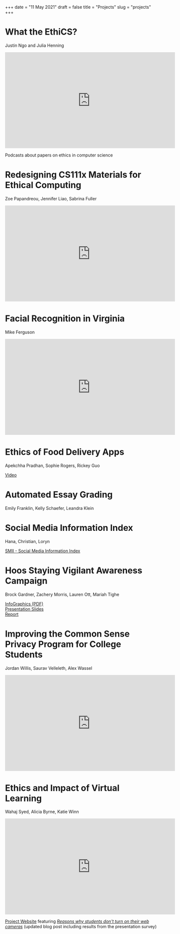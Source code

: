 +++
date = "11 May 2021"
draft = false
title = "Projects"
slug = "projects"
+++


# What the EthiCS?

Justin Ngo and Julia Henning

<center><iframe width="560" height="315" src="https://www.youtube-nocookie.com/embed/uKgJJthaKAY?controls=0" title="YouTube video player" frameborder="0" allow="accelerometer; autoplay; clipboard-write; encrypted-media; gyroscope; picture-in-picture" allowfullscreen></iframe></center>

Podcasts about papers on ethics in computer science

# Redesigning CS111x Materials for Ethical Computing

Zoe Papandreou, Jennifer Liao, Sabrina Fuller

<center>
<iframe width="560" height="315" src="https://www.youtube-nocookie.com/embed/xmIPz7ZwM-4?controls=0" title="YouTube video player" frameborder="0" allow="accelerometer; autoplay; clipboard-write; encrypted-media; gyroscope; picture-in-picture" allowfullscreen></iframe>
</center>

# Facial Recognition in Virginia

Mike Ferguson
<center>
<iframe width="560" height="315" src="https://www.youtube-nocookie.com/embed/mTdwv-Lf1SM?controls=0" title="YouTube video player" frameborder="0" allow="accelerometer; autoplay; clipboard-write; encrypted-media; gyroscope; picture-in-picture" allowfullscreen></iframe>
</center>



# Ethics of Food Delivery Apps

Apekchha Pradhan, Sophie Rogers, Rickey Guo

[Video](https://drive.google.com/file/d/1vjs-GApqM3STJx5f7bkooF77CyCcidso/view)

# Automated Essay Grading

Emily Franklin, Kelly Schaefer, Leandra Klein

# Social Media Information Index

Hana, Christian, Loryn

[SMII - Social Media Information Index](https://smii.netlify.app/)

# Hoos Staying Vigilant Awareness Campaign

Brock Gardner, Zachery Morris, Lauren Ott, Mariah Tighe

[InfoGraphics (PDF)](https://www.dropbox.com/s/6k2vihgowllffgp/HoosStayingVigilant_Graphics.pdf?dl=0)  
[Presentation Slides](https://www.dropbox.com/s/nm405237foknehz/HoosStayingVigilant_Slides.pdf?dl=0)  
[Report](https://www.dropbox.com/s/weisoqbho8kbp8i/HoosStayingVigilant.pdf?dl=0)

# Improving the Common Sense Privacy Program for College Students

Jordan Willis, Saurav Velleleth, Alex Wassel

<center>
<iframe width="560" height="315" src="https://www.youtube-nocookie.com/embed/WnEWWdUnSxc?controls=0" title="YouTube video player" frameborder="0" allow="accelerometer; autoplay; clipboard-write; encrypted-media; gyroscope; picture-in-picture" allowfullscreen></iframe>
</center>
 
# Ethics and Impact of Virtual Learning

Wahaj Syed, Alicia Byrne, Katie Winn

<center>
<iframe width="560" height="315" src="https://www.youtube-nocookie.com/embed/33nfC5BScxA?controls=0" title="YouTube video player" frameborder="0" allow="accelerometer; autoplay; clipboard-write; encrypted-media; gyroscope; picture-in-picture" allowfullscreen></iframe>
</center>

[Project Website](https://aliciajbyrne.wixsite.com/virtual-learning) featuring [_Reasons why students don't turn on their web cameras_](https://aliciajbyrne.wixsite.com/virtual-learning/post/reasons-why-students-don-t-turn-on-their-web-cameras) (updated blog post including results from the presentation survey)

